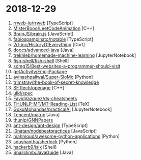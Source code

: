 # 2018-12-29

1. [rrweb-io/rrweb](https://github.com/rrweb-io/rrweb "record and replay the web") [TypeScript]
2. [MisterBooo/LeetCodeAnimation](https://github.com/MisterBooo/LeetCodeAnimation "Demonstrate all the questions on LeetCode in the form of animation.（用动画的形式呈现解LeetCode题目的思路）") [C++]
3. [BrainJS/brain.js](https://github.com/BrainJS/brain.js "🤖 Neural networks in JavaScript") [JavaScript]
4. [fabiospampinato/notable](https://github.com/fabiospampinato/notable "The markdown-based note-taking app that doesn't suck.") [TypeScript]
5. [2d-inc/HistoryOfEverything](https://github.com/2d-inc/HistoryOfEverything "Flutter Launch Timeline Demo") [Dart]
6. [doocs/advanced-java](https://github.com/doocs/advanced-java "😮 互联网 Java 工程师进阶知识完全扫盲") [Java]
7. [trekhleb/homemade-machine-learning](https://github.com/trekhleb/homemade-machine-learning "🤖 Python examples of popular machine learning algorithms with interactive Jupyter demos and math being explained") [JupyterNotebook]
8. [fish-shell/fish-shell](https://github.com/fish-shell/fish-shell "The user-friendly command line shell.") [Shell]
9. [sdmg15/Best-websites-a-programmer-should-visit](https://github.com/sdmg15/Best-websites-a-programmer-should-visit "🔗 Some useful websites for programmers.") 
10. [getActivity/EmojiPackage](https://github.com/getActivity/EmojiPackage "A rich emoji package resources") 
11. [avinashpaliwal/Super-SloMo](https://github.com/avinashpaliwal/Super-SloMo "PyTorch implementation of Super SloMo by Jiang et al.") [Python]
12. [trimstray/the-book-of-secret-knowledge](https://github.com/trimstray/the-book-of-secret-knowledge "💫 A collection of awesome lists, manuals, blogs, hacks, one-liners, cli/web tools and more. Especially for System and Network Administrators, DevOps, Pentesters or Security Researchers.") 
13. [SFTtech/openage](https://github.com/SFTtech/openage "Free (as in freedom) open source clone of the Age of Empires II engine 🚀") [C++]
14. [ulid/spec](https://github.com/ulid/spec "The canonical spec for ulid") 
15. [FavioVazquez/ds-cheatsheets](https://github.com/FavioVazquez/ds-cheatsheets "List of Data Science Cheatsheets to rule the world") 
16. [THUNLP-MT/MT-Reading-List](https://github.com/THUNLP-MT/MT-Reading-List "A machine translation reading list maintained by Tsinghua Natural Language Processing Group") [TeX]
17. [GokuMohandas/practicalAI](https://github.com/GokuMohandas/practicalAI "📚A practical approach to learning machine learning.") [JupyterNotebook]
18. [Tencent/matrix](https://github.com/Tencent/matrix "Matrix is a plugin style, non-invasive APM system developed by WeChat.") [Java]
19. [thunlp/GNNPapers](https://github.com/thunlp/GNNPapers "Must-read papers on graph neural networks (GNN)") 
20. [ant-design/ant-design](https://github.com/ant-design/ant-design "🐜 A UI Design Language") [TypeScript]
21. [i0natan/nodebestpractices](https://github.com/i0natan/nodebestpractices "The largest Node.JS best practices list (November 2018)") [JavaScript]
22. [mahmoud/awesome-python-applications](https://github.com/mahmoud/awesome-python-applications "💿 Free software that works great, and also happens to be open-source Python.") [Python]
23. [sdushantha/sherlock](https://github.com/sdushantha/sherlock "🔎 Find usernames across social networks") [Python]
24. [hackerb9/lsix](https://github.com/hackerb9/lsix "Like ls, but for images. Shows thumbnails in terminal using sixel graphics.") [Shell]
25. [Snailclimb/JavaGuide](https://github.com/Snailclimb/JavaGuide "【Java学习+面试指南】 一份涵盖大部分Java程序员所需要掌握的核心知识。") [Java]
